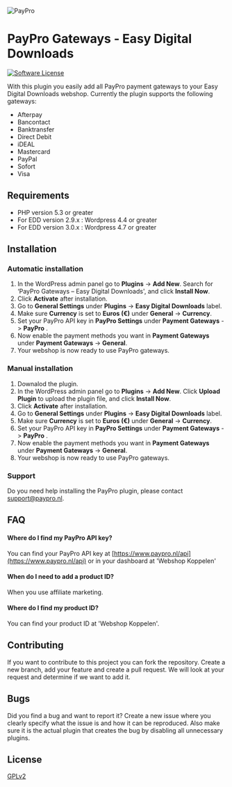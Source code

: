 ![PayPro](https://paypro.nl/images/logo-ie.png)

# PayPro Gateways - Easy Digital Downloads

[![Software License](https://img.shields.io/badge/license-GPLv2-brightgreen.svg?style=flat-square)](LICENSE)

With this plugin you easily add all PayPro payment gateways to your Easy Digital Downloads webshop. Currently the plugin supports the following gateways:

- Afterpay
- Bancontact
- Banktransfer
- Direct Debit
- iDEAL
- Mastercard
- PayPal
- Sofort
- Visa

## Requirements

- PHP version 5.3 or greater
- For EDD version 2.9.x : Wordpress 4.4 or greater
- For EDD version 3.0.x : Wordpress 4.7 or greater

## Installation

### Automatic installation
1. In the WordPress admin panel go to **Plugins** -> **Add New**. Search for ‘PayPro Gateways – Easy Digital Downloads', and click **Install Now**.
2. Click **Activate** after installation.
3. Go to **General Settings** under **Plugins** -> **Easy Digital Downloads** label.
4. Make sure **Currency** is set to **Euros (€)** under **General** -> **Currency**.
5. Set your PayPro API key in **PayPro Settings** under **Payment Gateways** -> **PayPro** .
6. Now enable the payment methods you want in **Payment Gateways**
under **Payment Gateways** -> **General**.
7. Your webshop is now ready to use PayPro gateways.

### Manual installation
1. Downalod the plugin.
2. In the WordPress admin panel go to **Plugins** -> **Add New**. Click **Upload Plugin** to upload the plugin file, and click **Install Now**.
3. Click **Activate** after installation.
4. Go to **General Settings** under **Plugins** -> **Easy Digital Downloads** label.
5. Make sure **Currency** is set to **Euros (€)** under **General** -> **Currency**.
6. Set your PayPro API key in **PayPro Settings** under **Payment Gateways** -> **PayPro** .
7. Now enable the payment methods you want in **Payment Gateways**
under **Payment Gateways** -> **General**.
8. Your webshop is now ready to use PayPro gateways.

### Support

Do you need help installing the PayPro plugin, please contact support@paypro.nl.

## FAQ

#### Where do I find my PayPro API key?

You can find your PayPro API key at [https://www.paypro.nl/api](https://www.paypro.nl/api) or in your dashboard at 'Webshop Koppelen'

#### When do I need to add a product ID?

When you use affiliate marketing.

#### Where do I find my product ID?

You can find your product ID at 'Webshop Koppelen'.

## Contributing

If you want to contribute to this project you can fork the repository. Create a new branch, add your feature and create a pull request. We will look at your request and determine if we want to add it.

## Bugs

Did you find a bug and want to report it? Create a new issue where you clearly specify what the issue is and how it can be reproduced. Also make sure it is the actual plugin that creates the bug by disabling all unnecessary plugins.

## License

[GPLv2](http://opensource.org/licenses/GPL-2.0)
